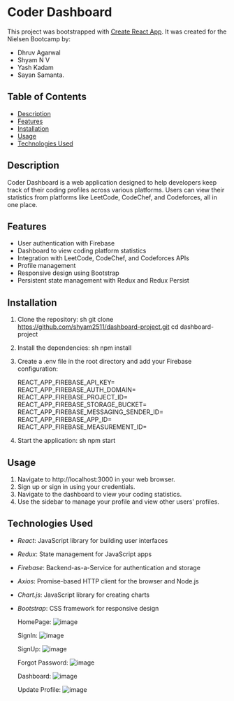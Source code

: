 # Coder Dashboard

This project was bootstrapped with [Create React App](https://github.com/facebook/create-react-app). It was created for the Nielsen Bootcamp by: 

+ Dhruv Agarwal 
+ Shyam N V
+ Yash Kadam 
+ Sayan Samanta.

## Table of Contents
- [Description](#description)
- [Features](#features)
- [Installation](#installation)
- [Usage](#usage)
- [Technologies Used](#technologies-used)

## Description
Coder Dashboard is a web application designed to help developers keep track of their coding profiles across various platforms. Users can view their statistics from platforms like LeetCode, CodeChef, and Codeforces, all in one place.

## Features
- User authentication with Firebase
- Dashboard to view coding platform statistics
- Integration with LeetCode, CodeChef, and Codeforces APIs
- Profile management
- Responsive design using Bootstrap
- Persistent state management with Redux and Redux Persist

## Installation
1. Clone the repository:
   sh
   git clone https://github.com/shyam2511/dashboard-project.git
   cd dashboard-project
   

2. Install the dependencies:
   sh
   npm install
   

3. Create a .env file in the root directory and add your Firebase configuration:
   
   REACT_APP_FIREBASE_API_KEY=<your-firebase-api-key>
   REACT_APP_FIREBASE_AUTH_DOMAIN=<your-firebase-auth-domain>
   REACT_APP_FIREBASE_PROJECT_ID=<your-firebase-project-id>
   REACT_APP_FIREBASE_STORAGE_BUCKET=<your-firebase-storage-bucket>
   REACT_APP_FIREBASE_MESSAGING_SENDER_ID=<your-firebase-messaging-sender-id>
   REACT_APP_FIREBASE_APP_ID=<your-firebase-app-id>
   REACT_APP_FIREBASE_MEASUREMENT_ID=<your-firebase-measurement-id>
   

4. Start the application:
   sh
   npm start
   

## Usage
1. Navigate to http://localhost:3000 in your web browser.
2. Sign up or sign in using your credentials.
3. Navigate to the dashboard to view your coding statistics.
4. Use the sidebar to manage your profile and view other users' profiles.

## Technologies Used
- *React*: JavaScript library for building user interfaces
- *Redux*: State management for JavaScript apps
- *Firebase*: Backend-as-a-Service for authentication and storage
- *Axios*: Promise-based HTTP client for the browser and Node.js
- *Chart.js*: JavaScript library for creating charts
- *Bootstrap*: CSS framework for responsive design

  HomePage:
  ![image](https://github.com/shyam2511/dashboard-project/assets/79778864/40694ba6-dd9d-4097-a6c9-6c156ab2f394)

  SignIn:
  ![image](https://github.com/shyam2511/dashboard-project/assets/79778864/74e2b259-abc6-41c2-a119-c9835a2da095)

  SignUp:
  ![image](https://github.com/shyam2511/dashboard-project/assets/79778864/ad7943e4-eb08-4b93-8f67-3732d3609538)

  Forgot Password:
  ![image](https://github.com/shyam2511/dashboard-project/assets/79778864/81fe5467-0256-4966-ae0b-cd9d5702140e)

  Dashboard:
  ![image](https://github.com/shyam2511/dashboard-project/assets/79778864/0b947936-437e-47d8-aa6c-121b4562ac9f)

  Update Profile:
  ![image](https://github.com/shyam2511/dashboard-project/assets/79778864/1139fd3c-f3ff-4887-8535-5d18d94d5d8c)



